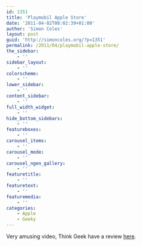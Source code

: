 ```yaml
---
id: 1351
title: 'Playmobil Apple Store'
date: '2011-04-02T08:02:39+01:00'
author: 'Simon Coles'
layout: post
guid: 'http://simoncoles.org/?p=1351'
permalink: /2011/04/playmobil-apple-store/
the_sidebar:
    - ''
sidebar_layout:
    - ''
colorscheme:
    - ''
lower_sidebar:
    - ''
content_sidebar:
    - ''
full_width_widget:
    - ''
hide_bottom_sidebars:
    - ''
featureboxes:
    - ''
carousel_items:
    - ''
carousel_mode:
    - ''
carousel_ngen_gallery:
    - ''
featuretitle:
    - ''
featuretext:
    - ''
featuremedia:
    - ''
categories:
    - Apple
    - Geeky
---
```


Very amusing video, Think Geek have a review [here](http://www.thinkgeek.com/interests/looflirpa/e8bb/?pfm=Carousel_20110401_Apple_Store_2#tabs).

<object height="390" width="600"><param name="movie" value="http://www.youtube.com/v/oSU3ijxkp8Y&hl=en_US&feature=player_embedded&version=3"></param><param name="allowFullScreen" value="true"></param><param name="allowScriptAccess" value="always"></param><embed allowfullscreen="true" allowscriptaccess="always" height="390" src="http://www.youtube.com/v/oSU3ijxkp8Y&hl=en_US&feature=player_embedded&version=3" type="application/x-shockwave-flash" width="600"></embed></object>